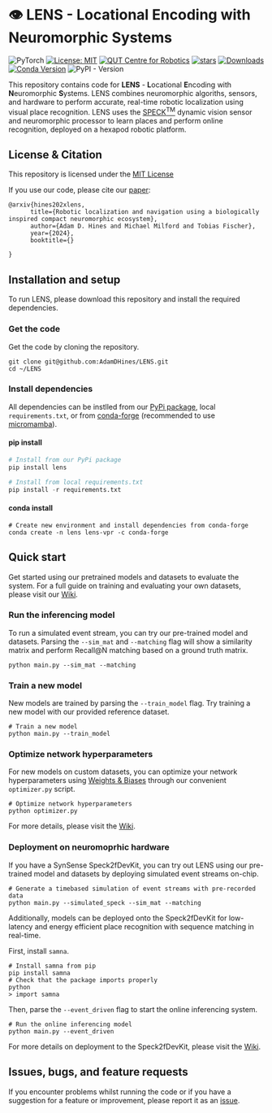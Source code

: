 # :eye: LENS - Locational Encoding with Neuromorphic Systems
![PyTorch](https://img.shields.io/badge/PyTorch-%23EE4C2C.svg?style=for-the-badge&logo=PyTorch&logoColor=white)
[![License: MIT](https://img.shields.io/badge/License-MIT-yellow.svg?style=flat-square)](https://creativecommons.org/licenses/by-nc-sa/4.0/)
[![QUT Centre for Robotics](https://img.shields.io/badge/collection-QUT%20Robotics-%23043d71?style=flat-square)](https://qcr.ai)
[![stars](https://img.shields.io/github/stars/AdamDHines/LENS.svg?style=flat-square)](https://github.com/QVPR/VPRTempo/stargazers)
[![Downloads](https://static.pepy.tech/badge/lens-vpr)](https://pepy.tech/project/vprtempo)
[![Conda Version](https://img.shields.io/conda/vn/conda-forge/lens-vpr.svg)](https://anaconda.org/conda-forge/vprtempo)
![PyPI - Version](https://img.shields.io/pypi/v/lens-vpr)

This repository contains code for **LENS** - **L**ocational **E**ncoding with **N**euromorphic **S**ystems. LENS combines neuromorphic algoriths, sensors, and hardware to perform accurate, real-time robotic localization using visual place recognition. LENS uses the [SPECK<sup>TM</sup>](https://www.synsense.ai/products/speck-2/) dynamic vision sensor and neuromorphic processor to learn places and perform online recognition, deployed on a hexapod robotic platform.

## License & Citation
This repository is licensed under the [MIT License](./LICENSE)

If you use our code, please cite our [paper]():
```
@arxiv{hines202xlens,
      title={Robotic localization and navigation using a biologically inspired compact neuromorphic ecosystem}, 
      author={Adam D. Hines and Michael Milford and Tobias Fischer},
      year={2024},
      booktitle={}
      
}
```

## Installation and setup
To run LENS, please download this repository and install the required dependencies.

### Get the code
Get the code by cloning the repository.
```console
git clone git@github.com:AdamDHines/LENS.git
cd ~/LENS
```

### Install dependencies
All dependencies can be instlled from our [PyPi package](), local `requirements.txt`, or from [conda-forge]() (recommended to use [micromamba](https://mamba.readthedocs.io/en/latest/installation/micromamba-installation.html)).

#### pip install
```python
# Install from our PyPi package
pip install lens

# Install from local requirements.txt
pip install -r requirements.txt
```

#### conda install
```console
# Create new environment and install dependencies from conda-forge
conda create -n lens lens-vpr -c conda-forge
```

## Quick start
Get started using our pretrained models and datasets to evaluate the system. For a full guide on training and evaluating your own datasets, please visit our [Wiki](https://github.com/AdamDHines/LENS/wiki).

### Run the inferencing model
To run a simulated event stream, you can try our pre-trained model and datasets. Parsing the `--sim_mat` and `--matching` flag will show a similarity matrix and perform Recall@N matching based on a ground truth matrix.

```console
python main.py --sim_mat --matching
```

### Train a new model
New models are trained by parsing the `--train_model` flag. Try training a new model with our provided reference dataset.

```console
# Train a new model
python main.py --train_model
```

### Optimize network hyperparameters
For new models on custom datasets, you can optimize your network hyperparameters using [Weights & Biases](https://wandb.ai/site) through our convenient `optimizer.py` script.

```console
# Optimize network hyperparameters
python optimizer.py
```

For more details, please visit the [Wiki](https://github.com/AdamDHines/LENS/wiki/Setting-up-and-using-the-optimizer).

### Deployment on neuromoprhic hardware
If you have a SynSense Speck2fDevKit, you can try out LENS using our pre-trained model and datasets by deploying simulated event streams on-chip.

```console
# Generate a timebased simulation of event streams with pre-recorded data
python main.py --simulated_speck --sim_mat --matching
```

Additionally, models can be deployed onto the Speck2fDevKit for low-latency and energy efficient place recognition with sequence matching in real-time.

First, install `samna`.

```console
# Install samna from pip
pip install samna
# Check that the package imports properly
python
> import samna
```

Then, parse the `--event_driven` flag to start the online inferencing system.

```console
# Run the online inferencing model
python main.py --event_driven
```

For more details on deployment to the Speck2fDevKit, please visit the [Wiki](https://github.com/AdamDHines/LENS/wiki/Deploying-to-Speck2fDevKit).


## Issues, bugs, and feature requests
If you encounter problems whilst running the code or if you have a suggestion for a feature or improvement, please report it as an [issue](https://github.com/AdamDHines/VPRTempoNeuro/issues).
